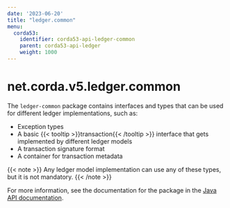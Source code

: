 ```yaml
---
date: '2023-06-20'
title: "ledger.common"
menu:
  corda53:
    identifier: corda53-api-ledger-common
    parent: corda53-api-ledger
    weight: 1000
---
```

# net.corda.v5.ledger.common

The `ledger-common` package contains interfaces and types that can be used for different ledger implementations, such as:
* Exception types
* A basic {{< tooltip >}}transaction{{< /tooltip >}} interface that gets implemented by different ledger models
* A transaction signature format
* A container for transaction metadata

{{< note >}}
Any ledger model implementation can use any of these types, but it is not mandatory.
{{< /note >}}

For more information, see the documentation for the package in the <a href="/en/api-ref/corda/{{<version-num>}}/net/corda/v5/ledger/common/package-summary.html" target=" blank">Java API documentation</a>.
